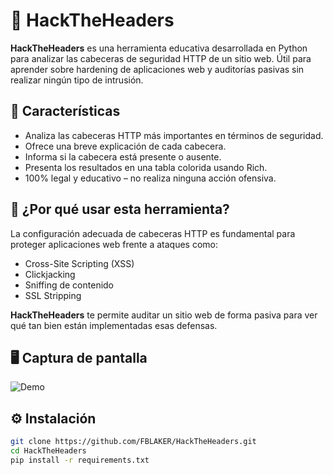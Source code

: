 # 🔐 HackTheHeaders

**HackTheHeaders** es una herramienta educativa desarrollada en Python para analizar las cabeceras de seguridad HTTP de un sitio web. Útil para aprender sobre hardening de aplicaciones web y auditorías pasivas sin realizar ningún tipo de intrusión.

## 🚀 Características

- Analiza las cabeceras HTTP más importantes en términos de seguridad.
- Ofrece una breve explicación de cada cabecera.
- Informa si la cabecera está presente o ausente.
- Presenta los resultados en una tabla colorida usando Rich.
- 100% legal y educativo – no realiza ninguna acción ofensiva.

## 🧠 ¿Por qué usar esta herramienta?

La configuración adecuada de cabeceras HTTP es fundamental para proteger aplicaciones web frente a ataques como:

- Cross-Site Scripting (XSS)
- Clickjacking
- Sniffing de contenido
- SSL Stripping

**HackTheHeaders** te permite auditar un sitio web de forma pasiva para ver qué tan bien están implementadas esas defensas.

## 🖥️ Captura de pantalla

![Demo](https://i.imgur.com/your-image-url.png) <!-- Puedes subir una captura a Imgur o GitHub y pegar el link aquí -->

## ⚙️ Instalación

```bash
git clone https://github.com/FBLAKER/HackTheHeaders.git
cd HackTheHeaders
pip install -r requirements.txt
